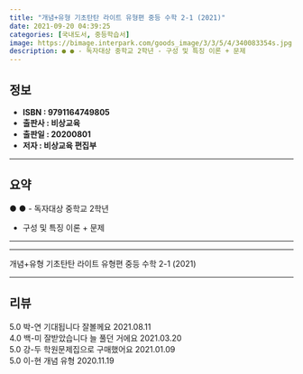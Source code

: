 ```yaml
---
title: "개념+유형 기초탄탄 라이트 유형편 중등 수학 2-1 (2021)"
date: 2021-09-20 04:39:25
categories: [국내도서, 중등학습서]
image: https://bimage.interpark.com/goods_image/3/3/5/4/340083354s.jpg
description: ● ● - 독자대상 중학교 2학년 - 구성 및 특징 이론 + 문제
---
```


## **정보**

- **ISBN : 9791164749805**
- **출판사 : 비상교육**
- **출판일 : 20200801**
- **저자 : 비상교육 편집부**

------



## **요약**

●  ●  - 독자대상  중학교 2학년
- 구성 및 특징  이론 + 문제

------



------


개념+유형 기초탄탄 라이트 유형편 중등 수학 2-1 (2021) 

------


## **리뷰** 

5.0 박-연 기대됩니다 잘볼께요 2021.08.11 <br/>4.0 백-미 잘받았습니다 늘 풀던 거에요 2021.03.20 <br/>5.0 강-두 학원문제집으로 구매했어요 2021.01.09 <br/>5.0 이-현 개념 유형 2020.11.19 <br/>